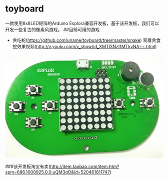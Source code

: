 # toyboard
一款使用8x8LED矩阵的Arduino Esplora兼容开发板，基于该开发板，我们可以开发一些复古的像素风游戏。
##目前可用的游戏
- 贪吃蛇(https://github.com/uname/toyboard/tree/master/snake)
观看贪食蛇效果视频(http://v.youku.com/v_show/id_XMTI3NzI1MTkyNA==.html)


![](https://github.com/uname/toyboard/blob/master/snapshot.jpg)

###该开发板淘宝有卖(http://item.taobao.com/item.htm?spm=686.1000925.0.0.uQM3qO&id=520461611747)